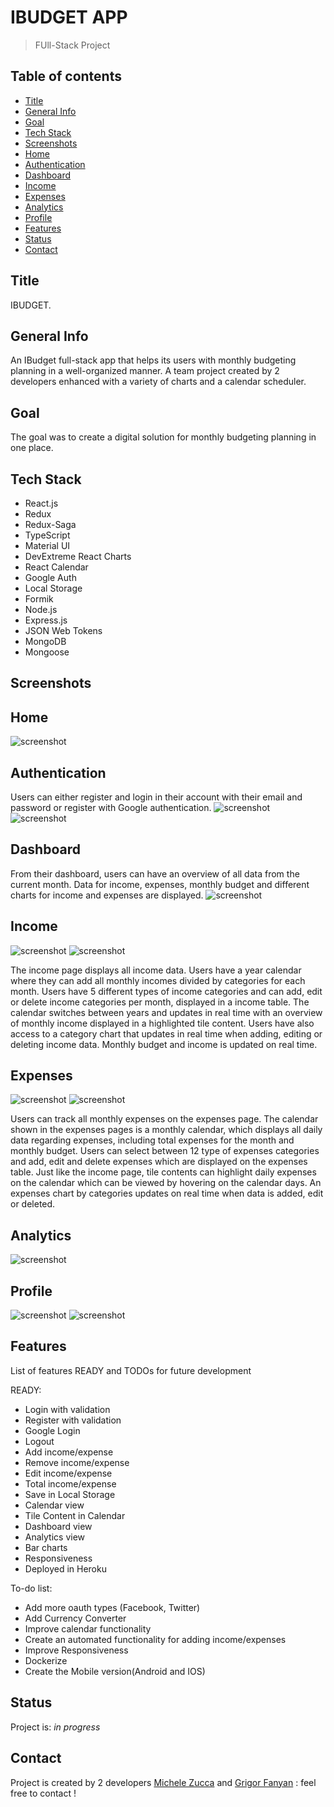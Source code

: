 # IBUDGET APP

> FUll-Stack Project

## Table of contents

- [Title](#Title)
- [General Info](#General-Info)
- [Goal](#goal)
- [Tech Stack](#tech-stack)
- [Screenshots](#screenshots)
- [Home](#home)
- [Authentication](#authentication)
- [Dashboard](#dashboard)
- [Income](#income)
- [Expenses](#expenses)
- [Analytics](#analytics)
- [Profile](#profile)
- [Features](#features)
- [Status](#status)
- [Contact](#contact)

## Title

IBUDGET.

## General Info

An IBudget full-stack app that helps its users with monthly budgeting planning in a well-organized manner. A team project created by 2 developers enhanced with a variety of charts and a calendar scheduler.

## Goal

The goal was to create a digital solution for monthly budgeting planning in one place.

## Tech Stack

- React.js
- Redux
- Redux-Saga
- TypeScript
- Material UI
- DevExtreme React Charts
- React Calendar
- Google Auth
- Local Storage
- Formik
- Node.js
- Express.js
- JSON Web Tokens
- MongoDB
- Mongoose

## Screenshots

## Home
![screenshot](./client/public/images/home.png)

## Authentication

Users can either register and login in their account with their email and password or register with Google authentication. 
![screenshot](./client/public/images/register.png)
![screenshot](./client/public/images/login.png)

## Dashboard

From their dashboard, users can have an overview of all data from the current month. Data for income, expenses, monthly budget and different charts for income and expenses are displayed.
![screenshot](./client/public/images/dashboard.png)

## Income
![screenshot](./client/public/images/income.png)
![screenshot](./client/public/images/addIncome.png)

The income page displays all income data. Users have a year calendar where they can add all monthly incomes divided by categories for each month. Users have 5 different types of income categories and can add, edit or delete income categories per month, displayed in a income table. The calendar switches between years and updates in real time with an overview of monthly income displayed in a highlighted tile content. Users have also access to a category chart that updates in real time when adding, editing or deleting income data. Monthly budget and income is updated on real time.

## Expenses
![screenshot](./client/public/images/expense.png)
![screenshot](./client/public/images/editExpense.png)

Users can track all monthly expenses on the expenses page. The calendar shown in the expenses pages is a monthly calendar, which displays all daily data regarding expenses, including total expenses for the month and monthly budget. Users can select between 12 type of expenses categories and add, edit and delete expenses which are displayed on the expenses table. Just like the income page, tile contents can highlight daily expenses on the calendar which can be viewed by hovering on the calendar days. An expenses chart by categories updates on real time when data is added, edit or deleted.

## Analytics
![screenshot](./client/public/images/analytics.png)

## Profile
![screenshot](./client/public/images/profile.png)
![screenshot](./client/public/images/editUser.png)

## Features

List of features READY and TODOs for future development

READY:

- Login with validation
- Register with validation
- Google Login
- Logout
- Add income/expense
- Remove income/expense
- Edit income/expense
- Total income/expense
- Save in Local Storage
- Calendar view
- Tile Content in Calendar
- Dashboard view
- Analytics view
- Bar charts
- Responsiveness
- Deployed in Heroku

To-do list:

- Add more oauth types (Facebook, Twitter)
- Add Currency Converter
- Improve calendar functionality
- Create an automated functionality for adding income/expenses
- Improve Responsiveness
- Dockerize
- Create the Mobile version(Android and IOS)

## Status

Project is: _in progress_

## Contact

Project is created by 2 developers [Michele Zucca](https://www.linkedin.com/in/michele-zucca/) and [Grigor Fanyan](https://www.linkedin.com/in/gregfanyan/) : 
 feel free to contact !

